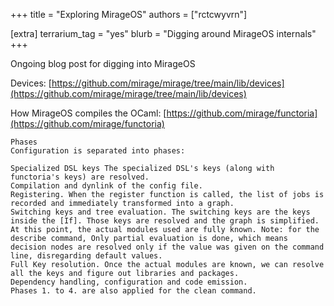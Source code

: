+++
title = "Exploring MirageOS"
authors = ["rctcwyvrn"]

[extra]
terrarium_tag = "yes"
blurb = "Digging around MirageOS internals"
+++

Ongoing blog post for digging into MirageOS

Devices: [https://github.com/mirage/mirage/tree/main/lib/devices](https://github.com/mirage/mirage/tree/main/lib/devices)

How MirageOS compiles the OCaml: [https://github.com/mirage/functoria](https://github.com/mirage/functoria)

```
Phases
Configuration is separated into phases:

Specialized DSL keys The specialized DSL's keys (along with functoria's keys) are resolved.
Compilation and dynlink of the config file.
Registering. When the register function is called, the list of jobs is recorded and immediately transformed into a graph.
Switching keys and tree evaluation. The switching keys are the keys inside the [If]. Those keys are resolved and the graph is simplified. At this point, the actual modules used are fully known. Note: for the describe command, Only partial evaluation is done, which means decision nodes are resolved only if the value was given on the command line, disregarding default values.
Full Key resolution. Once the actual modules are known, we can resolve all the keys and figure out libraries and packages.
Dependency handling, configuration and code emission.
Phases 1. to 4. are also applied for the clean command.
```